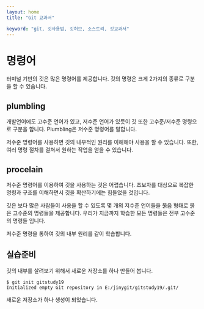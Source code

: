 ```yaml
---
layout: home
title: "Git 교과서"

keyword: "git, 깃사용법, 깃허브, 소스트리, 깃교과서"
---
```

# 명령어
터미널 기반의 깃은 많은 명령어를 제공합니다. 깃의 명령은 크게 2가지의 종류로 구분을 할 수 있습니다. 

## plumbling
개발언어에도 고수준 언어가 있고, 저수준 언어가 있듯이 깃 또한 고수준/저수준 명령으로 구분을 합니다.  Plumbling은 저수준 명령어를 말합니다.

저수준 명령어를 사용하면 깃의 내부적인 원리를 이해해야 사용을 할 수 있습니다. 또한, 여러 명령 절차를 걸쳐서 원하는 작업을 얻을 수 있습니다.

## procelain
저수준 명령어를 이용하여 깃을 사용하는 것은 어렵습니다. 초보자를 대상으로 복잡한 명령과 구조를 이해하면서 깃을 확산하기에는 힘들었을 것입니다.

깃은 보다 많은 사람들이 사용을 할 수 있도록 몇 개의 저수준 언어들을 묽음 형태로 묽은 고수준의 명령들을 제공합니다. 우리가 지금까지 학습한 모든 명령들은 전부 고수준의 명령들 입니다.

저수준 명령을 통하여 깃의 내부 원리를 같이 학습합니다.


## 실습준비
깃의 내부를 살려보기 위해서 새로운 저장소를 하나 만들어 봅니다. 

```
$ git init gitstudy19
Initialized empty Git repository in E:/jinygit/gitstudy19/.git/
```

새로운 저장소가 하나 생성이 되었습니다. 


